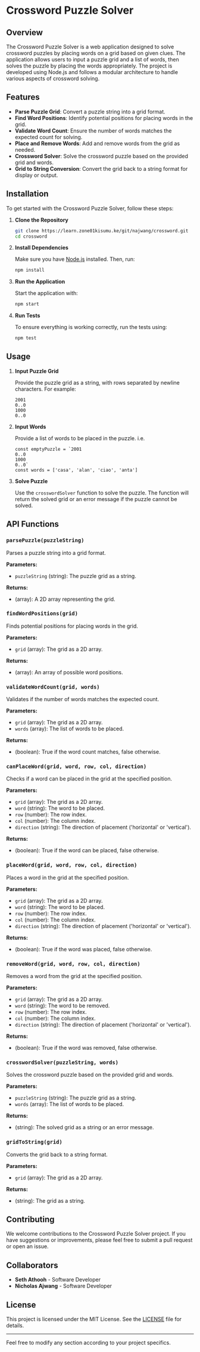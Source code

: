 # Crossword Puzzle Solver

## Overview

The Crossword Puzzle Solver is a web application designed to solve crossword puzzles by placing words on a grid based on given clues. The application allows users to input a puzzle grid and a list of words, then solves the puzzle by placing the words appropriately. The project is developed using Node.js and follows a modular architecture to handle various aspects of crossword solving.

## Features

- **Parse Puzzle Grid**: Convert a puzzle string into a grid format.
- **Find Word Positions**: Identify potential positions for placing words in the grid.
- **Validate Word Count**: Ensure the number of words matches the expected count for solving.
- **Place and Remove Words**: Add and remove words from the grid as needed.
- **Crossword Solver**: Solve the crossword puzzle based on the provided grid and words.
- **Grid to String Conversion**: Convert the grid back to a string format for display or output.

## Installation

To get started with the Crossword Puzzle Solver, follow these steps:

1. **Clone the Repository**

   ```bash
   git clone https://learn.zone01kisumu.ke/git/najwang/crossword.git
   cd crossword
   ```

2. **Install Dependencies**

   Make sure you have [Node.js](https://nodejs.org/) installed. Then, run:

   ```bash
   npm install
   ```

3. **Run the Application**

   Start the application with:

   ```bash
   npm start
   ```

4. **Run Tests**

   To ensure everything is working correctly, run the tests using:

   ```bash
   npm test
   ```

## Usage

1. **Input Puzzle Grid**

   Provide the puzzle grid as a string, with rows separated by newline characters. For example:

   ```
   2001
   0..0
   1000
   0..0
   ```

2. **Input Words**

   Provide a list of words to be placed in the puzzle.
   i.e.
   ```
   const emptyPuzzle = `2001
   0..0
   1000
   0..0`
   const words = ['casa', 'alan', 'ciao', 'anta']
   ```

3. **Solve Puzzle**

   Use the `crosswordSolver` function to solve the puzzle. The function will return the solved grid or an error message if the puzzle cannot be solved.

## API Functions

### `parsePuzzle(puzzleString)`

Parses a puzzle string into a grid format.

**Parameters:**

- `puzzleString` (string): The puzzle grid as a string.

**Returns:**

- (array): A 2D array representing the grid.

### `findWordPositions(grid)`

Finds potential positions for placing words in the grid.

**Parameters:**

- `grid` (array): The grid as a 2D array.

**Returns:**

- (array): An array of possible word positions.

### `validateWordCount(grid, words)`

Validates if the number of words matches the expected count.

**Parameters:**

- `grid` (array): The grid as a 2D array.
- `words` (array): The list of words to be placed.

**Returns:**

- (boolean): True if the word count matches, false otherwise.

### `canPlaceWord(grid, word, row, col, direction)`

Checks if a word can be placed in the grid at the specified position.

**Parameters:**

- `grid` (array): The grid as a 2D array.
- `word` (string): The word to be placed.
- `row` (number): The row index.
- `col` (number): The column index.
- `direction` (string): The direction of placement ('horizontal' or 'vertical').

**Returns:**

- (boolean): True if the word can be placed, false otherwise.

### `placeWord(grid, word, row, col, direction)`

Places a word in the grid at the specified position.

**Parameters:**

- `grid` (array): The grid as a 2D array.
- `word` (string): The word to be placed.
- `row` (number): The row index.
- `col` (number): The column index.
- `direction` (string): The direction of placement ('horizontal' or 'vertical').

**Returns:**

- (boolean): True if the word was placed, false otherwise.

### `removeWord(grid, word, row, col, direction)`

Removes a word from the grid at the specified position.

**Parameters:**

- `grid` (array): The grid as a 2D array.
- `word` (string): The word to be removed.
- `row` (number): The row index.
- `col` (number): The column index.
- `direction` (string): The direction of placement ('horizontal' or 'vertical').

**Returns:**

- (boolean): True if the word was removed, false otherwise.

### `crosswordSolver(puzzleString, words)`

Solves the crossword puzzle based on the provided grid and words.

**Parameters:**

- `puzzleString` (string): The puzzle grid as a string.
- `words` (array): The list of words to be placed.

**Returns:**

- (string): The solved grid as a string or an error message.

### `gridToString(grid)`

Converts the grid back to a string format.

**Parameters:**

- `grid` (array): The grid as a 2D array.

**Returns:**

- (string): The grid as a string.

## Contributing

We welcome contributions to the Crossword Puzzle Solver project. If you have suggestions or improvements, please feel free to submit a pull request or open an issue.

## Collaborators

- **Seth Athooh** - Software Developer
- **Nicholas Ajwang** - Software Developer

## License

This project is licensed under the MIT License. See the [LICENSE](LICENSE) file for details.

---

Feel free to modify any section according to your project specifics.